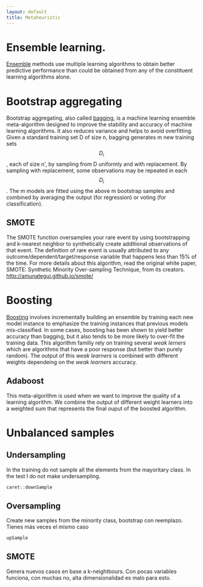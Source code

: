 ```yaml
---
layout: default
title: Metaheuristic 
---
```


# Ensemble learning.

[Ensemble](https://en.wikipedia.org/wiki/Ensemble_learning) methods use multiple learning algorithms to obtain better predictive performance than could be obtained from any of the constituent learning algorithms alone.

# Bootstrap aggregating

Bootstrap aggregating, also called [bagging](https://en.wikipedia.org/wiki/Bootstrap_aggregating), is a machine learning ensemble meta-algorithm designed to improve the stability and accuracy of machine learning algorithms. It also reduces variance and helps to avoid overfitting.
Given a standard training set D of size n, bagging generates m new training sets $$ D_{i}$$, each of size n', by sampling from D uniformly and with replacement. By sampling with replacement, some observations may be repeated in each $$D_i$$. The m models are fitted using the above m bootstrap samples and combined by averaging the output (for regression) or voting (for classification).

## SMOTE

The SMOTE function oversamples your rare event by using bootstrapping and k-nearest neighbor to synthetically create additional observations of that event. The definition of rare event is usually attributed to any outcome/dependent/target/response variable that happens less than 15% of the time. For more details about this algorithm, read the original white paper, SMOTE: Synthetic Minority Over-sampling Technique, from its creators.
http://amunategui.github.io/smote/

# Boosting

[Boosting](https://en.wikipedia.org/wiki/Boosting_(machine_learning)) involves incrementally building an ensemble by training each new model instance to emphasize the training instances that previous models mis-classified. In some cases, boosting has been shown to yield better accuracy than bagging, but it also tends to be more likely to over-fit the training data. This algorithm familiy rely on training several *weak lerners* which are algorithms that have a poor response (but better than purely random). The output of this *weak learners* is combined with different weights dependeing on the *weak learners* accuracy.


## Adaboost

This meta-algorithm is used when we want to improve the quality of a learning algorithm. We combine the output of different weight learners into a weighted sum that represents the final ouput of the boosted algorithm.

# Unbalanced samples

## Undersampling
  In the training do not sample all the elements from the mayoritary class. 
  In the test I do not make undersampling. 
```R
caret::downSample
``` 

## Oversampling

Create new samples from the minority class, bootstrap con reemplazo. Tienes más veces el mismo caso
```R
upSample
```

## SMOTE

Genera nuevos casos en base a k-neightbours. Con pocas variables funciona, con muchas no, alta dimensionalidad es malo para esto.

##